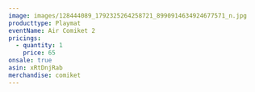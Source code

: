 ```yaml
---
image: images/128444089_1792325264258721_8990914634924677571_n.jpg
producttype: Playmat
eventName: Air Comiket 2
pricings:
  - quantity: 1
    price: 65
onsale: true
asin: xRtDnjRab
merchandise: comiket
---
```

